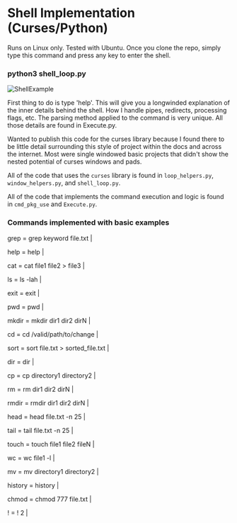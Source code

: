 # Shell Implementation (Curses/Python) 

  Runs on Linux only. Tested with Ubuntu.
Once you clone the repo, simply type this command and press any key to enter the shell. 

  ### python3 shell_loop.py
![ShellExample](https://github.com/gramcracker40/Curses-Shell-Implementation/blob/main/ShellExample.png)

  First thing to do is type 'help'. This will give you a longwinded explanation of the inner details behind the shell. How I handle pipes, redirects, processing flags, etc.
The parsing method applied to the command is very unique. All those details are found in Execute.py. 

  Wanted to publish this code for the curses library because I found there to be little detail surrounding this style of project within the docs and across the internet. Most were single windowed basic projects that didn't show the nested potential of curses windows and pads. 

  All of the code that uses the `curses` library is found in `loop_helpers.py`, `window_helpers.py`, and `shell_loop.py`. 

  All of the code that implements the command execution and logic is found in `cmd_pkg_use` and `Execute.py`.

### Commands implemented with basic examples
  grep    = grep keyword file.txt               |
  
  help    = help                                | 
  
  cat     = cat file1 file2 > file3             |
  
  ls      = ls -lah                             |
  
  exit    = exit                                |      
  
  pwd     = pwd                                 |
  
  mkdir   = mkdir dir1 dir2 dirN                | 
  
  cd      = cd /valid/path/to/change            |
  
  sort    = sort file.txt > sorted_file.txt     |
  
  dir     = dir                                 |
  
  cp      = cp directory1 directory2            |
  
  rm      = rm dir1 dir2 dirN                   | 
  
  rmdir   = rmdir dir1 dir2 dirN                |
  
  head    = head file.txt -n 25                 |
  
  tail    = tail file.txt -n 25                 |       
  
  touch   = touch file1 file2 fileN             |
  
  wc      = wc file1 -l                         |
  
  mv      = mv directory1 directory2            |
  
  history = history                             |
  
  chmod   = chmod 777 file.txt                  |
  
  !       = ! 2                                 |


